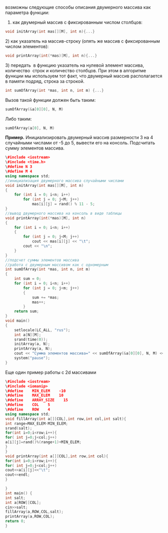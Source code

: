 возможны следующие способы описания двумерного массива как параметра функции:

1) как двумерный массив с фиксированным числом столбцов:

```C++
void initArray(int mas[][M], int n){...}
```

2) как указатель на массив-строку (опять же массив с фиксированным числом элементов):

```C++
void printArray(int(*mas)[M], int n){...}
```

3) передать  в функцию указатель на нулевой элемент массива, количество  строк и количество столбцов. При этом в алгоритме функции мы используем тот факт, что двумерный массив располагается в памяти подряд, строка за строкой.

```C++
int sumOfArray(int *mas, int n, int m) {...}
```

Вызов такой функции должен быть таким:

```C++
sumOfArray(&a[0][0], N, M)
```

Либо таким:

```C++
sumOfArray(a[0], N, M)
```

  

**Пример.** Инициализировать двумерный массив размерности 3 на 4 случайными числами от -5 до 5, вывести его на консоль. Подсчитать сумму элементов массива.

```C++
\#include <iostream>
\#include <time.h>
\#define N 3
\#define M 4
using namespace std;
//инициализация двумерного массива случайными числами
void initArray(int mas[][M], int n)
{
	for (int i = 0; i<n; i++)
		for (int j = 0; j<M; j++)
			mas[i][j] = rand() % 11 - 5;
}
//вывод двумерного массива на консоль в виде таблицы
void printArray(int(*mas)[M], int n)
{
	for (int i = 0; i<n; i++)
	{
		for (int j = 0; j<M; j++)
			cout << mas[i][j] << "\t";
		cout << "\n";
	}
}
//подсчет суммы элементов массива
//работа с двумерным массивом как с одномерным
int sumOfArray(int *mas, int n, int m)
{
	int sum = 0;
	for (int i = 0; i<n; i++)
		for (int j = 0; j<m; j++)
		{
			sum += *mas;
			mas++;
		}
	return sum;
}
void main()
{
	setlocale(LC_ALL, "rus");
	int a[N][M];
	srand(time(0));
	initArray(a, N);
	printArray(a, N);
	cout << "Сумма элементов массива=" << sumOfArray(&a[0][0], N, M) << "\n";
	system("pause");
}
```

Еще один пример работы с 2d массивами

```C++
\#include <iostream>
\#include <iomanip>
\#define    MIN_ELEM    -10
\#define    MAX_ELEM    10
\#define    ARRAY_SIZE    15
\#define    COL    5
\#define    ROW    4
using namespace std;
void fillArray(int a[][COL],int row,int col,int salt){
int range=MAX_ELEM-MIN_ELEM;
srand(salt);
for(int i=0;i<row;i++){
for( int j=0;j<col;j++)
a[i][j]=rand()%(range+1)+MIN_ELEM;
}
}
void printArray(int a[][COL],int row,int col){
for(int i=0;i<row;i++){
for( int j=0;j<col;j++)
cout<<a[i][j]<<"\t";
cout<<endl;
}
```

```C++
}
int main() {
int salt;
int a[ROW][COL];
cin>>salt;
fillArray(a,ROW,COL,salt);
printArray(a,ROW,COL);
return 0;
}
```